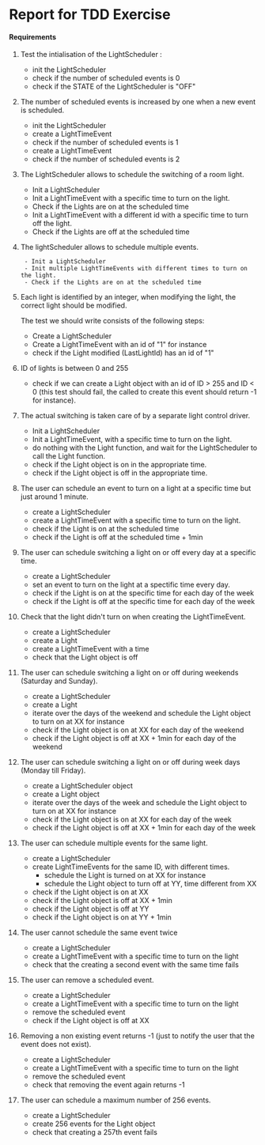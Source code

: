 # Report for TDD Exercise

#### Requirements

1. Test the intialisation of the LightScheduler :
    - init the LightScheduler
    - check if the number of scheduled events is 0
    - check if the STATE of the LightScheduler is "OFF"

2. The number of scheduled events is increased by one when a new event is scheduled.
    - init the LightScheduler
    - create a LightTimeEvent
    - check if the number of scheduled events is 1
    - create a LightTimeEvent
    - check if the number of scheduled events is 2

3. The LightScheduler allows to schedule the switching of a room light.

   - Init a LightScheduler
   - Init a LightTimeEvent with a specific time to turn on the light.
   - Check if the Lights are on at the scheduled time
   - Init a LightTimeEvent with a different id with a specific time to turn off the light.
   - Check if the Lights are off at the scheduled time

4. The lightScheduler allows to schedule multiple events.
    
        - Init a LightScheduler
        - Init multiple LightTimeEvents with different times to turn on the light.
        - Check if the Lights are on at the scheduled time

5. Each light is identified by an integer, when modifying the light, the correct light should be modified.

    The test we should write consists of the following steps:
    - Create a LightScheduler 
    - Create a LightTimeEvent with an id of "1" for instance
    - check if the Light modified (LastLightId) has an id of "1"

6. ID of lights is between 0 and 255

    - check if we can create a Light object with an id of ID > 255 and ID < 0 (this test should fail, the called to create this event should return -1 for instance).

7. The actual switching is taken care of by a separate light control driver.

    - Init a LightScheduler
    - Init a LightTimeEvent, with a specific time to turn on the light.
    - do nothing with the Light function, and wait for the LightScheduler to call the Light function.
    - check if the Light object is on in the appropriate time.
    - check if the Light object is off in the appropriate time.

8. The user can schedule an event to turn on a light at a specific time but just around 1 minute.

    - create a LightScheduler
    - create a LightTimeEvent with a specific time to turn on the light.
    - check if the Light is on at the scheduled time
    - check if the Light is off at the scheduled time + 1min

9. The user can schedule switching a light on or off every day at a specific time.

    - create a LightScheduler 
    - set an event to turn on the light at a spectific time every day. 
    - check if the Light is on at the specific time for each day of the week
    - check if the Light is off at the specific time for each day of the week

10. Check that the light didn't turn on when creating the LightTimeEvent.

    - create a LightScheduler 
    - create a Light
    - create a LightTimeEvent with a time
    - check that the Light object is off

11. The user can schedule switching a light on or off during weekends (Saturday and Sunday).
    - create a LightScheduler
    - create a Light 
    - iterate over the days of the weekend and schedule the Light object to turn on at XX for instance
    - check if the Light object is on at XX for each day of the weekend
    - check if the Light object is off at XX + 1min for each day of the weekend

12. The user can schedule switching a light on or off during week days (Monday till Friday).

    - create a LightScheduler object
    - create a Light object
    - iterate over the days of the week and schedule the Light object to turn on at XX for instance
    - check if the Light object is on at XX for each day of the week
    - check if the Light object is off at XX + 1min for each day of the week
  
13. The user can schedule multiple events for the same light.

    - create a LightScheduler
    - create LightTimeEvents for the same ID, with different times.
      - schedule the Light is turned on at XX for instance
      - schedule the Light object to turn off at YY, time different from XX
    - check if the Light object is on at XX
    - check if the Light object is off at XX + 1min
    - check if the Light object is off at YY
    - check if the Light object is on at YY + 1min

14. The user cannot schedule the same event twice

    - create a LightScheduler
    - create a LightTimeEvent with a specific time to turn on the light
    - check that the creating a second event with the same time fails

15. The user can remove a scheduled event.

    - create a LightScheduler
    - create a LightTimeEvent with a specific time to turn on the light
    - remove the scheduled event
    - check if the Light object is off at XX

16. Removing a non existing event returns -1 (just to notify the user that the event does not exist).

    - create a LightScheduler
    - create a LightTimeEvent with a specific time to turn on the light
    - remove the scheduled event
    - check that removing the event again returns -1
  
17. The user can schedule a maximum number of 256 events.

    - create a LightScheduler
    - create 256 events for the Light object
    - check that creating a 257th event fails